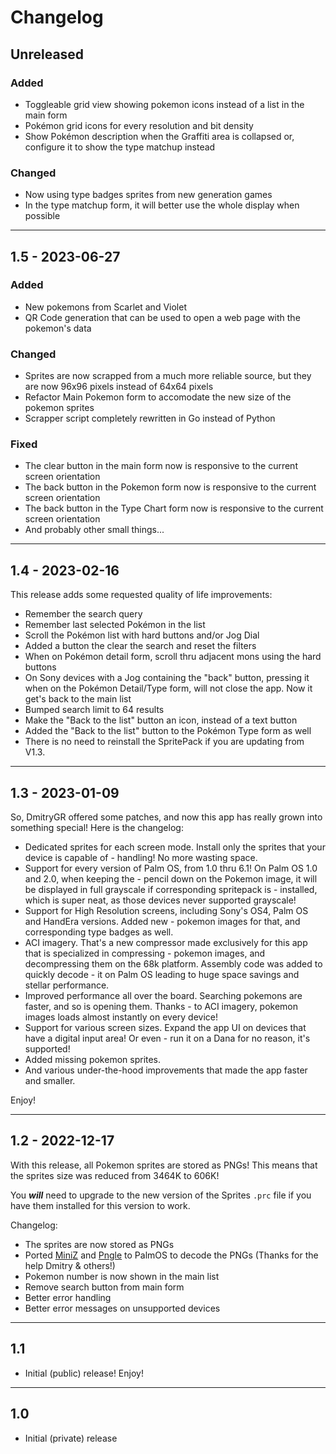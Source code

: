 # Changelog

## Unreleased

### Added
- Toggleable grid view showing pokemon icons instead of a list in the main form
- Pokémon grid icons for every resolution and bit density
- Show Pokémon description when the Graffiti area is collapsed or, configure it
to show the type matchup instead

### Changed
- Now using type badges sprites from new generation games
- In the type matchup form, it will better use the whole display when possible

---

## 1.5 - 2023-06-27

### Added
- New pokemons from Scarlet and Violet
- QR Code generation that can be used to open a web page with the pokemon's data

### Changed
- Sprites are now scrapped from a much more reliable source, but they are now 96x96 pixels instead of 64x64 pixels
- Refactor Main Pokemon form to accomodate the new size of the pokemon sprites
- Scrapper script completely rewritten in Go instead of Python

### Fixed
- The clear button in the main form now is responsive to the current screen orientation
- The back button in the Pokemon form now is responsive to the current screen orientation
- The back button in the Type Chart form now is responsive to the current screen orientation
- And probably other small things...

---

## 1.4 - 2023-02-16

This release adds some requested quality of life improvements:

- Remember the search query
- Remember last selected Pokémon in the list
- Scroll the Pokémon list with hard buttons and/or Jog Dial
- Added a button the clear the search and reset the filters
- When on Pokémon detail form, scroll thru adjacent mons using the hard buttons
- On Sony devices with a Jog containing the "back" button, pressing it when on the Pokémon Detail/Type form, will not close the app. Now it get's back to the main list
- Bumped search limit to 64 results
- Make the "Back to the list" button an icon, instead of a text button
- Added the "Back to the list" button to the Pokémon Type form as well
- There is no need to reinstall the SpritePack if you are updating from V1.3.

---

## 1.3 - 2023-01-09

So, DmitryGR offered some patches, and now this app has really grown into something special! Here is the changelog:


- Dedicated sprites for each screen mode. Install only the sprites that your device is capable of - handling! No more wasting space.
- Support for every version of Palm OS, from 1.0 thru 6.1! On Palm OS 1.0 and 2.0, when keeping the - pencil down on the Pokemon image, it will be displayed in full grayscale if corresponding spritepack is - installed, which is super neat, as those devices never supported grayscale!
- Support for High Resolution screens, including Sony's OS4, Palm OS and HandEra versions. Added new - pokemon images for that, and corresponding type badges as well.
- ACI imagery. That's a new compressor made exclusively for this app that is specialized in compressing - pokemon images, and decompressing them on the 68k platform. Assembly code was added to quickly decode - it on Palm OS leading to huge space savings and stellar performance.
- Improved performance all over the board. Searching pokemons are faster, and so is opening them. Thanks - to ACI imagery, pokemon images loads almost instantly on every device!
- Support for various screen sizes. Expand the app UI on devices that have a digital input area! Or even - run it on a Dana for no reason, it's supported!
- Added missing pokemon sprites.
- And various under-the-hood improvements that made the app faster and smaller.


Enjoy!

---

## 1.2 - 2022-12-17

With this release, all Pokemon sprites are stored as PNGs! This means that the sprites size was reduced from 3464K to 606K!

You ***will*** need to upgrade to the new version of the Sprites `.prc` file if you have them installed for this version to work. 

Changelog:
- The sprites are now stored as PNGs
- Ported [MiniZ](https://github.com/richgel999/miniz) and [Pngle](https://github.com/kikuchan/pngle) to PalmOS to decode the PNGs (Thanks for the help Dmitry & others!)
- Pokemon number is now shown in the main list
- Remove search button from main form
- Better error handling 
- Better error messages on unsupported devices

---

## 1.1
- Initial (public) release! Enjoy!

---

## 1.0
- Initial (private) release